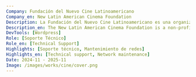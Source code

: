 ```yaml
---
Company: Fundación del Nuevo Cine Latinoamericano
Company_en: New Latin American Cinema Foundation
Description: La Fundación del Nuevo Cine Latinoamericano es una organización sin fines de lucro dedicada a promover y apoyar la producción, distribución y exhibición del cine latinoamericano. Fundada en 1986, la fundación trabaja para preservar la diversidad cultural y fomentar el desarrollo del cine en la región a través de diversas iniciativas, incluyendo festivales de cine, talleres, y programas de formación para cineastas emergentes.
Description_en: The New Latin American Cinema Foundation is a non-profit organization dedicated to promoting and supporting the production, distribution, and exhibition of Latin American cinema. Founded in 1986, the foundation works to preserve cultural diversity and foster the development of cinema in the region through initiatives including film festivals, workshops, and training programs for emerging filmmakers.
DevTools: [Wordpress]
Role: [Soporte Técnico]
Role_en: [Technical Support]
Highlights: [Soporte técnico, Mantenimiento de redes]
Highlights_en: [Technical support, Network maintenance]
Date: 2024-11 - 2025-11
Image: /images/works/cine/cover.png
---
```

